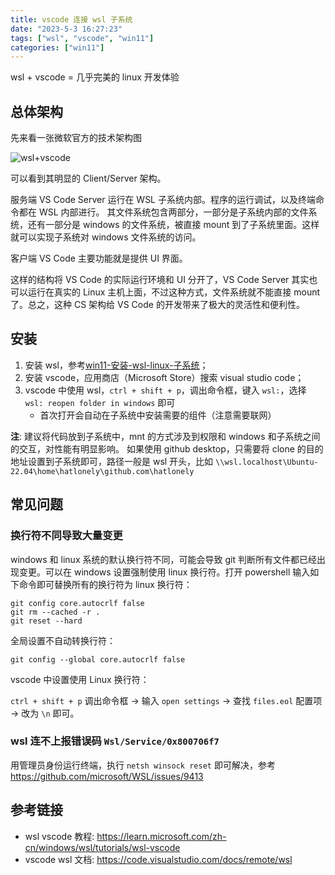 ```yaml
---
title: vscode 连接 wsl 子系统
date: "2023-5-3 16:27:23"
tags: ["wsl", "vscode", "win11"]
categories: ["win11"]
---
```


wsl + vscode = 几乎完美的 linux 开发体验

## 总体架构

先来看一张微软官方的技术架构图

![wsl+vscode](https://code.visualstudio.com/assets/docs/remote/wsl/architecture-wsl.png)

可以看到其明显的 Client/Server 架构。

服务端 VS Code Server 运行在 WSL 子系统内部。程序的运行调试，以及终端命令都在 WSL 内部进行。
其文件系统包含两部分，一部分是子系统内部的文件系统，还有一部分是 windows 的文件系统，被直接 mount 到了子系统里面。这样就可以实现子系统对 windows 文件系统的访问。

客户端 VS Code 主要功能就是提供 UI 界面。

这样的结构将 VS Code 的实际运行环境和 UI 分开了，VS Code Server 其实也可以运行在真实的 Linux 主机上面，不过这种方式，文件系统就不能直接 mount 了。总之，这种 CS 架构给 VS Code 的开发带来了极大的灵活性和便利性。

## 安装

1. 安装 wsl，参考[win11-安装-wsl-linux-子系统](/2023/05/03/win11-安装-wsl-linux-子系统/)；
2. 安装 vscode，应用商店（Microsoft Store）搜索 visual studio code；
3. vscode 中使用 wsl，`ctrl + shift + p`，调出命令框，键入 `wsl:`，选择 `wsl: reopen folder in windows` 即可
    - 首次打开会自动在子系统中安装需要的组件（注意需要联网）

**注**: 建议将代码放到子系统中，mnt 的方式涉及到权限和 windows 和子系统之间的交互，对性能有明显影响。
如果使用 github desktop，只需要将 clone 的目的地址设置到子系统即可，路径一般是 wsl 开头，比如 `\\wsl.localhost\Ubuntu-22.04\home\hatlonely\github.com\hatlonely`

## 常见问题

### 换行符不同导致大量变更

windows 和 linux 系统的默认换行符不同，可能会导致 git 判断所有文件都已经出现变更。可以在 windows 设置强制使用 linux 换行符。打开 powershell 输入如下命令即可替换所有的换行符为 linux 换行符：

```shell
git config core.autocrlf false
git rm --cached -r .
git reset --hard
```

全局设置不自动转换行符：

```shell
git config --global core.autocrlf false
```

vscode 中设置使用 Linux 换行符：

`ctrl + shift + p` 调出命令框 -> 输入 `open settings` -> 查找 `files.eol` 配置项 -> 改为 `\n` 即可。

### wsl 连不上报错误码 `Wsl/Service/0x800706f7`

用管理员身份运行终端，执行 `netsh winsock reset` 即可解决，参考 <https://github.com/microsoft/WSL/issues/9413>

## 参考链接

- wsl vscode 教程: <https://learn.microsoft.com/zh-cn/windows/wsl/tutorials/wsl-vscode>
- vscode wsl 文档: <https://code.visualstudio.com/docs/remote/wsl>
